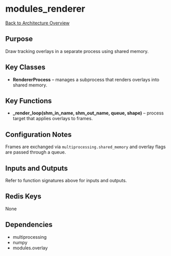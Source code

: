 # modules_renderer
[Back to Architecture Overview](../README.md)

## Purpose
Draw tracking overlays in a separate process using shared memory.

## Key Classes
- **RendererProcess** – manages a subprocess that renders overlays into shared memory.

## Key Functions
- **_render_loop(shm_in_name, shm_out_name, queue, shape)** – process target that applies overlays to frames.

## Configuration Notes
Frames are exchanged via `multiprocessing.shared_memory` and overlay flags are passed through a queue.

## Inputs and Outputs
Refer to function signatures above for inputs and outputs.

## Redis Keys
None

## Dependencies
- multiprocessing
- numpy
- modules.overlay
